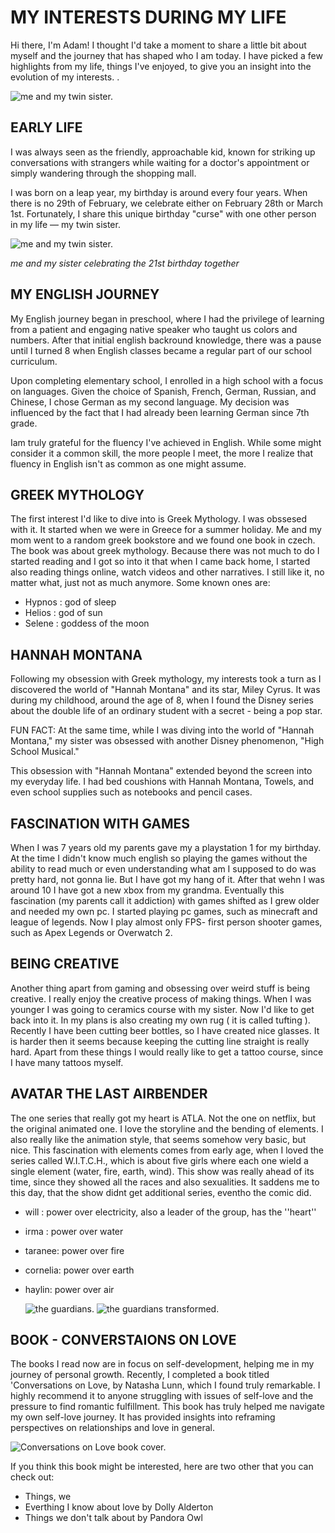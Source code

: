 # MY INTERESTS DURING MY LIFE

Hi there, I'm Adam! I thought I'd take a moment to share a little bit about myself and the journey that has shaped who I am today. I have picked a few highlights from my life, things I've enjoyed, to give you an insight into the evolution of my interests. .

![me and my twin sister.](img/423695_399528213407446_1001039991_n.jpeg)

## EARLY LIFE

I was always seen as the friendly, approachable kid, known for striking up conversations with strangers while waiting for a doctor's appointment or simply wandering through the shopping mall. 

I was born on a leap year, my birthday is around every four years. When there is no 29th of February, we celebrate either on February 28th or March 1st.
Fortunately, I share this unique birthday "curse" with one other person in my life — my twin sister. 

![me and my twin sister.](img/FullSizeRender.jpg)

_me and my sister celebrating the 21st birthday together_


## MY ENGLISH JOURNEY

My English journey began in preschool, where I had the privilege of learning from a patient and engaging native speaker who taught us colors and numbers. After that initial english backround knowledge, there was a pause until I turned 8 when English classes became a regular part of our school curriculum. 

Upon completing elementary school, I enrolled in a high school with a focus on languages. Given the choice of Spanish, French, German, Russian, and Chinese, I chose German as my second language. My decision was influenced by the fact that I had already been learning German since 7th grade.

Iam truly grateful for the fluency I've achieved in English. While some might consider it a common skill, the more people I meet, the more I realize that fluency in English isn't as common as one might assume. 

## GREEK MYTHOLOGY

The first interest I'd like to dive into is Greek Mythology. I was obssesed with it. It started when we were in Greece for a summer holiday. Me and my mom went to a random greek bookstore and we found one book in czech. The book was about greek mythology. Because there was not much to do I started reading and I got so into it that when I came back home, I started also reading things online, watch videos and other narratives. I still like it, no matter what, just not as much anymore.
Some known ones are:
- Hypnos : god of sleep
- Helios : god of sun
- Selene : goddess of the moon


## HANNAH MONTANA
Following my obsession with Greek mythology, my interests took a turn as I discovered the world of "Hannah Montana" and its star, Miley Cyrus. It was during my childhood, around the age of 8, when I found the Disney series about the double life of an ordinary student with a secret - being a pop star.

FUN FACT: At the same time, while I was diving into the world of "Hannah Montana," my sister was obsessed with another Disney phenomenon, "High School Musical." 

This obsession with "Hannah Montana" extended beyond the screen into my everyday life. I had bed coushions with Hannah Montana, Towels, and even school supplies such as notebooks and pencil cases. 

## FASCINATION WITH GAMES
When I was 7 years old my parents gave my a playstation 1 for my birthday. At the time I didn't know much english so playing the games without the ability to read much or even understanding what am I supposed to do was pretty hard, not gonna lie. But I have got my hang of it. After that wehn I was around 10 I have got a new xbox from my grandma. Eventually this fascination (my parents call it addiction) with games shifted as I grew older and needed my own pc. I started playing pc games, such as minecraft and league of legends. Now I play almost only FPS- first person shooter games, such as Apex Legends or Overwatch 2.

## BEING CREATIVE
Another thing apart from gaming and obsessing over weird stuff is being creative. I really enjoy the creative process of making things. When I was younger I was going to ceramics course with my sister. Now I'd like to get back into it. In my plans is also creating my own rug ( it is called tufting ). Recently I have been cutting beer bottles, so I have created nice glasses. It is harder then it seems because keeping the cutting line straight is really hard. Apart from these things I would really like to get a tattoo course, since I have many tattoos myself.

## AVATAR THE LAST AIRBENDER
The one series that really got my heart is ATLA. Not the one on netflix, but the original animated one. I love the storyline and the bending of elements. I also really like the animation style, that seems somehow very basic, but nice. This fascination with elements comes from early age, when I loved the series called W.I.T.C.H., which is about five girls where each one wield a single element (water, fire, earth, wind). This show was really ahead of its time, since they showed all the races and also sexualities. It saddens me to this day, that the show didnt get additional series, eventho the comic did. 

- will : power over electricity, also a leader of the group, has the ''heart''
- irma : power over water
- taranee: power over fire
- cornelia: power over earth
- haylin: power over air
  
  ![the guardians.](img/MV5BNmYxMTljNDgtY2U1My00MDUwLThmMGItNWVkOWNmOTZhOTY2XkEyXkFqcGdeQXVyNzE3ODExOTY@._V1_.jpg)
  ![the guardians transformed.](img/witch2.jpeg)


## BOOK - CONVERSTAIONS ON LOVE
The books I read now are in focus on self-development, helping me in my journey of personal growth. Recently, I completed a book titled 'Conversations on Love, by Natasha Lunn,  which I found truly remarkable. I highly recommend it to anyone struggling with issues of self-love and the pressure to find romantic fulfillment. This book has truly helped me navigate my own self-love journey. It has provided insights into reframing perspectives on relationships and love in general.

![Conversations on Love book cover.](img/61yEfBnIN7L._AC_UF1000,1000_QL80_.jpg)

If you think this book might be interested, here are two other that you can check out:
- Things, we
- Everthing I know about love by Dolly Alderton
- Things we don't talk about by Pandora Owl





